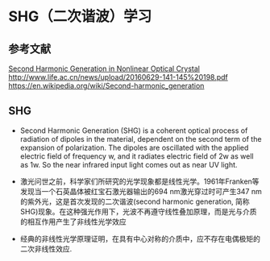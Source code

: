 # SHG（二次谐波）学习

## 参考文献

[Second Harmonic Generation
in Nonlinear Optical Crystal](SHG_Diana_Jeong.pdf)
<http://www.life.ac.cn/news/upload/20160629-141-145%20198.pdf>
<https://en.wikipedia.org/wiki/Second-harmonic_generation>

## SHG

* Second Harmonic Generation (SHG) is a coherent optical process of radiation of dipoles in the material, dependent on the second term of the expansion of polarization. The dipoles are oscillated with the applied electric field of frequency w, and it radiates electric field of 2w as well as 1w. So the near infrared input light comes out as near UV light.

* 激光问世之前，科学家们所研究的光学现象都是线性光学。1961年Franken等发现当一个石英晶体被红宝石激光器输出的694 nm激光穿过时可产生347 nm的紫外光，这是首次发现的二次谐波(second harmonic generation, 简称SHG)现象。在这种强光作用下，光波不再遵守线性叠加原理，而是光与介质的相互作用产生了非线性光学效应

* 经典的非线性光学原理证明，在具有中心对称的介质中，应不存在电偶极矩的二次非线性效应.
